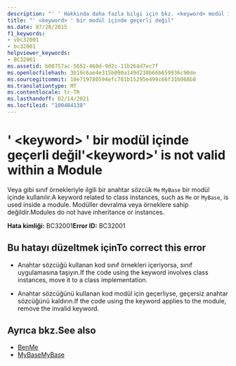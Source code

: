 ```yaml
---
description: "' ' Hakkında daha fazla bilgi için bkz. <keyword> modül içinde geçerli değil"
title: "' <keyword> ' bir modül içinde geçerli değil"
ms.date: 07/20/2015
f1_keywords:
- vbc32001
- bc32001
helpviewer_keywords:
- BC32001
ms.assetid: b00757ac-5652-460d-9d2c-11b264d7ec7f
ms.openlocfilehash: 3b19c6ae4e315b090a149d230b66b659936c90de
ms.sourcegitcommit: 10e719780594efc781b15295e499c66f316068b8
ms.translationtype: MT
ms.contentlocale: tr-TR
ms.lasthandoff: 02/14/2021
ms.locfileid: "100484138"
---
```

# <a name="keyword-is-not-valid-within-a-module"></a><span data-ttu-id="cc8b8-103">' \<keyword> ' bir modül içinde geçerli değil</span><span class="sxs-lookup"><span data-stu-id="cc8b8-103">'\<keyword>' is not valid within a Module</span></span>

<span data-ttu-id="cc8b8-104">Veya gibi sınıf örnekleriyle ilgili bir anahtar sözcük `Me` `MyBase` bir modül içinde kullanılır.</span><span class="sxs-lookup"><span data-stu-id="cc8b8-104">A keyword related to class instances, such as `Me` or `MyBase`, is used inside a module.</span></span> <span data-ttu-id="cc8b8-105">Modüller devralma veya örneklere sahip değildir.</span><span class="sxs-lookup"><span data-stu-id="cc8b8-105">Modules do not have inheritance or instances.</span></span>  
  
 <span data-ttu-id="cc8b8-106">**Hata kimliği:** BC32001</span><span class="sxs-lookup"><span data-stu-id="cc8b8-106">**Error ID:** BC32001</span></span>  
  
## <a name="to-correct-this-error"></a><span data-ttu-id="cc8b8-107">Bu hatayı düzeltmek için</span><span class="sxs-lookup"><span data-stu-id="cc8b8-107">To correct this error</span></span>  
  
- <span data-ttu-id="cc8b8-108">Anahtar sözcüğü kullanan kod sınıf örnekleri içeriyorsa, sınıf uygulamasına taşıyın.</span><span class="sxs-lookup"><span data-stu-id="cc8b8-108">If the code using the keyword involves class instances, move it to a class implementation.</span></span>  
  
- <span data-ttu-id="cc8b8-109">Anahtar sözcüğünü kullanan kod modül için geçerliyse, geçersiz anahtar sözcüğünü kaldırın.</span><span class="sxs-lookup"><span data-stu-id="cc8b8-109">If the code using the keyword applies to the module, remove the invalid keyword.</span></span>  
  
## <a name="see-also"></a><span data-ttu-id="cc8b8-110">Ayrıca bkz.</span><span class="sxs-lookup"><span data-stu-id="cc8b8-110">See also</span></span>

- [<span data-ttu-id="cc8b8-111">Ben</span><span class="sxs-lookup"><span data-stu-id="cc8b8-111">Me</span></span>](../programming-guide/program-structure/me-my-mybase-and-myclass.md#me)
- [<span data-ttu-id="cc8b8-112">MyBase</span><span class="sxs-lookup"><span data-stu-id="cc8b8-112">MyBase</span></span>](../programming-guide/program-structure/me-my-mybase-and-myclass.md#mybase)
